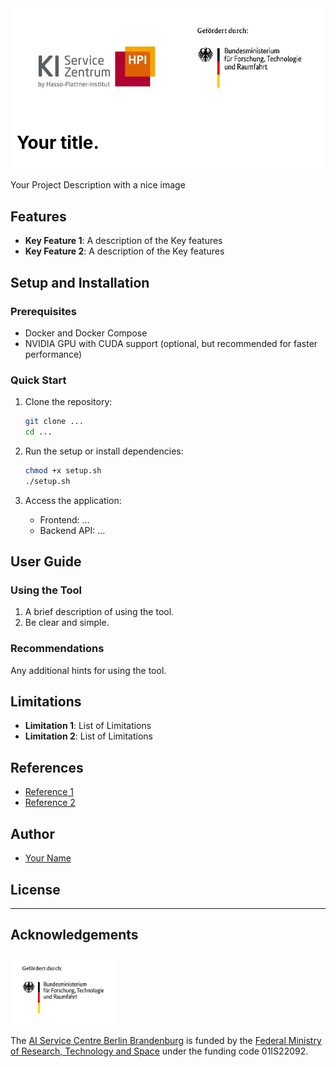 <div style="background-color: #ffffff; color: #000000; padding: 10px;">
<img src="00_aisc\img\logo_aisc_bmftr.jpg">
<h1> Your title.
</div>

Your Project Description with a nice image

## Features

- **Key Feature 1**: A description of the Key features
- **Key Feature 2**: A description of the Key features

## Setup and Installation

### Prerequisites

- Docker and Docker Compose
- NVIDIA GPU with CUDA support (optional, but recommended for faster performance)

### Quick Start

1. Clone the repository:
   ```bash
   git clone ...
   cd ...
   ```

2. Run the setup or install dependencies:
   ```bash
   chmod +x setup.sh
   ./setup.sh
   ```

3. Access the application:
   - Frontend: ...
   - Backend API: ...

## User Guide

### Using the Tool
1. A brief description of using the tool.
2. Be clear and simple.

### Recommendations
Any additional hints for using the tool.


## Limitations

- **Limitation 1**: List of Limitations
- **Limitation 2**: List of Limitations


## References

- [Reference 1](https://hpi.de/kisz)
- [Reference 2](https://hpi.de/kisz)

## Author
- [Your Name](https://hpi.de/kisz)

## License


---

## Acknowledgements
<img src="00_aisc/img/logo_bmftr_de.png" alt="drawing" style="width:170px;"/>

The [AI Service Centre Berlin Brandenburg](http://hpi.de/kisz) is funded by the [Federal Ministry of Research, Technology and Space](https://www.bmbf.de/) under the funding code 01IS22092.

